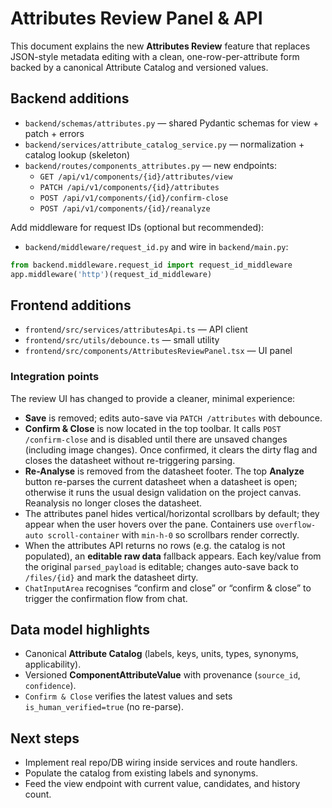 # Attributes Review Panel & API

This document explains the new **Attributes Review** feature that replaces JSON-style metadata editing with a clean, one-row-per-attribute form backed by a canonical Attribute Catalog and versioned values.

## Backend additions
- `backend/schemas/attributes.py` — shared Pydantic schemas for view + patch + errors
- `backend/services/attribute_catalog_service.py` — normalization + catalog lookup (skeleton)
- `backend/routes/components_attributes.py` — new endpoints:
  - `GET /api/v1/components/{id}/attributes/view`
  - `PATCH /api/v1/components/{id}/attributes`
  - `POST /api/v1/components/{id}/confirm-close`
  - `POST /api/v1/components/{id}/reanalyze`

Add middleware for request IDs (optional but recommended):
- `backend/middleware/request_id.py` and wire in `backend/main.py`:

```python
from backend.middleware.request_id import request_id_middleware
app.middleware('http')(request_id_middleware)
```

## Frontend additions
- `frontend/src/services/attributesApi.ts` — API client
- `frontend/src/utils/debounce.ts` — small utility
- `frontend/src/components/AttributesReviewPanel.tsx` — UI panel

### Integration points
The review UI has changed to provide a cleaner, minimal experience:

- **Save** is removed; edits auto-save via `PATCH /attributes` with debounce.
- **Confirm & Close** is now located in the top toolbar.  It calls `POST /confirm-close` and is disabled until there are unsaved changes (including image changes).  Once confirmed, it clears the dirty flag and closes the datasheet without re-triggering parsing.
- **Re-Analyse** is removed from the datasheet footer.  The top **Analyze** button re-parses the current datasheet when a datasheet is open; otherwise it runs the usual design validation on the project canvas.  Reanalysis no longer closes the datasheet.
- The attributes panel hides vertical/horizontal scrollbars by default; they appear when the user hovers over the pane.  Containers use `overflow-auto scroll-container` with `min-h-0` so scrollbars render correctly.
- When the attributes API returns no rows (e.g. the catalog is not populated), an **editable raw data** fallback appears.  Each key/value from the original `parsed_payload` is editable; changes auto-save back to `/files/{id}` and mark the datasheet dirty.
- `ChatInputArea` recognises “confirm and close” or “confirm & close” to trigger the confirmation flow from chat.

## Data model highlights
- Canonical **Attribute Catalog** (labels, keys, units, types, synonyms, applicability).
- Versioned **ComponentAttributeValue** with provenance (`source_id`, `confidence`).
- `Confirm & Close` verifies the latest values and sets `is_human_verified=true` (no re-parse).

## Next steps
- Implement real repo/DB wiring inside services and route handlers.
- Populate the catalog from existing labels and synonyms.
- Feed the view endpoint with current value, candidates, and history count.
